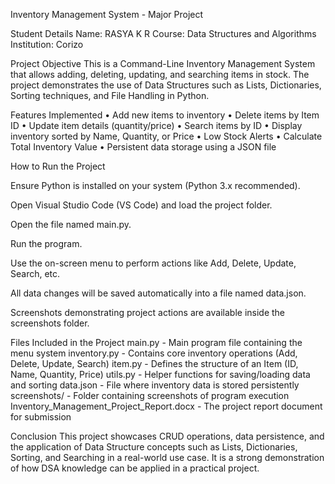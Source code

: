 Inventory Management System - Major Project

Student Details
Name: RASYA K R
Course: Data Structures and Algorithms
Institution: Corizo

Project Objective
This is a Command-Line Inventory Management System that allows adding, deleting, updating, and searching items in stock. The project demonstrates the use of Data Structures such as Lists, Dictionaries, Sorting techniques, and File Handling in Python.

Features Implemented
• Add new items to inventory
• Delete items by Item ID
• Update item details (quantity/price)
• Search items by ID
• Display inventory sorted by Name, Quantity, or Price
• Low Stock Alerts
• Calculate Total Inventory Value
• Persistent data storage using a JSON file

How to Run the Project

Ensure Python is installed on your system (Python 3.x recommended).

Open Visual Studio Code (VS Code) and load the project folder.

Open the file named main.py.

Run the program.

Use the on-screen menu to perform actions like Add, Delete, Update, Search, etc.

All data changes will be saved automatically into a file named data.json.

Screenshots demonstrating project actions are available inside the screenshots folder.

Files Included in the Project
main.py - Main program file containing the menu system
inventory.py - Contains core inventory operations (Add, Delete, Update, Search)
item.py - Defines the structure of an Item (ID, Name, Quantity, Price)
utils.py - Helper functions for saving/loading data and sorting
data.json - File where inventory data is stored persistently
screenshots/ - Folder containing screenshots of program execution
Inventory_Management_Project_Report.docx - The project report document for submission

Conclusion
This project showcases CRUD operations, data persistence, and the application of Data Structure concepts such as Lists, Dictionaries, Sorting, and Searching in a real-world use case. It is a strong demonstration of how DSA knowledge can be applied in a practical project.

